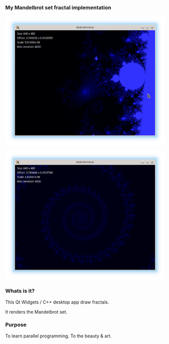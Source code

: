 ### My Mandelbrot set fractal implementation

![example of rendering](docs/screenshot.png "Screenshot 1")

![example of rendering](docs/screenshot2.png "Screenshot 2")

### Whats is it?

This Qt Widgets / C++ desktop app draw fractals.

It renders the Mandelbrot set.

### Purpose

To learn parallel programming. To the beauty & art.
